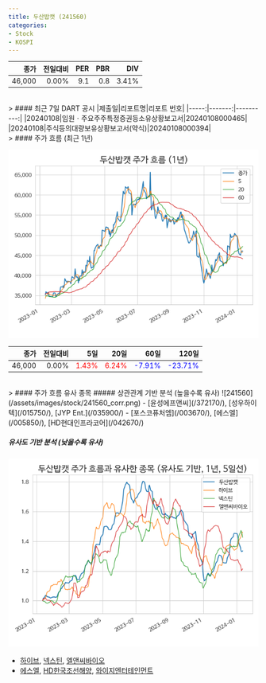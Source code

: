 ```yaml
---
title: 두산밥캣 (241560)
categories:
- Stock
- KOSPI
---
```


|종가|전일대비|PER|PBR|DIV|
|---:|-------:|--:|--:|--:|
|46,000|0.00%|9.1|0.8|3.41%|

<!-- more -->

<br>
> #### 최근 7일 DART 공시
|제출일|리포트명|리포트 번호|
|-----:|-------:|----------:|
|20240108|임원ㆍ주요주주특정증권등소유상황보고서|20240108000465|
|20240108|주식등의대량보유상황보고서(약식)|20240108000394|

<br>
> #### 주가 흐름 (최근 1년)

![241560](/assets/images/stock/241560.png)

|종가|전일대비|5일|20일|60일|120일|
|---:|-------:|--:|---:|---:|----:|
|46,000|0.00%|<span style="color: red">1.43%</span>|<span style="color: red">6.24%</span>|<span style="color: blue">-7.91%</span>|<span style="color: blue">-23.71%</span>|

<br>
> #### 주가 흐름 유사 종목
##### 상관관계 기반 분석 (높을수록 유사)
![241560](/assets/images/stock/241560_corr.png)
- [윤성에프앤씨](/372170/), [성우하이텍](/015750/), [JYP Ent.](/035900/)
- [포스코퓨처엠](/003670/), [에스엘](/005850/), [HD현대인프라코어](/042670/)

##### 유사도 기반 분석 (낮을수록 유사)	
![241560](/assets/images/stock/241560_sim.png)
- [하이브](/352820/), [넥스틴](/348210/), [엘앤씨바이오](/290650/)
- [에스엘](/005850/), [HD한국조선해양](/009540/), [와이지엔터테인먼트](/122870/)